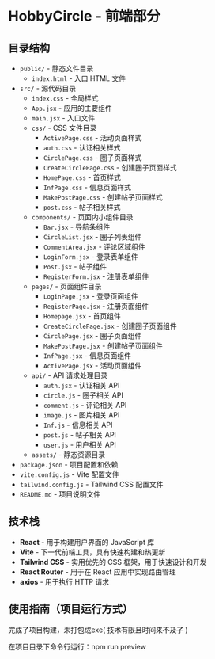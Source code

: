 # HobbyCircle - 前端部分

## 目录结构

- `public/` - 静态文件目录
  - `index.html` - 入口 HTML 文件
- `src/` - 源代码目录
  - `index.css` - 全局样式
  - `App.jsx` - 应用的主要组件
  - `main.jsx` - 入口文件
  - `css/`  \- CSS 文件目录
    - `ActivePage.css` - 活动页面样式
    - `auth.css` - 认证相关样式
    - `CirclePage.css` - 圈子页面样式
    - `CreateCirclePage.css` - 创建圈子页面样式
    - `HomePage.css` - 首页样式
    - `InfPage.css` - 信息页面样式
    - `MakePostPage.css` - 创建帖子页面样式
    - `post.css` - 帖子相关样式
  - `components/` \- 页面内小组件目录
    - `Bar.jsx` - 导航条组件
    - `CircleList.jsx` - 圈子列表组件
    - `CommentArea.jsx` - 评论区域组件
    - `LoginForm.jsx` - 登录表单组件
    - `Post.jsx` - 帖子组件
    - `RegisterForm.jsx` - 注册表单组件
  - `pages/`  \- 页面组件目录
    - `LoginPage.jsx` - 登录页面组件
    - `RegisterPage.jsx` - 注册页面组件
    - `Homepage.jsx` - 首页组件
    - `CreateCirclePage.jsx` - 创建圈子页面组件
    - `CirclePage.jsx` - 圈子页面组件
    - `MakePostPage.jsx` - 创建帖子页面组件
    - `InfPage.jsx` - 信息页面组件
    - `ActivePage.jsx` - 活动页面组件
  - `api/` \- API 请求处理目录
    - `auth.jsx` - 认证相关 API
    - `circle.js` - 圈子相关 API
    - `comment.js` - 评论相关 API
    - `image.js` - 图片相关 API
    - `Inf.js` - 信息相关 API
    - `post.js` - 帖子相关 API
    - `user.js` - 用户相关 API
  - `assets/` - 静态资源目录
- `package.json` - 项目配置和依赖
- `vite.config.js` - Vite 配置文件
- `tailwind.config.js` - Tailwind CSS 配置文件
- `README.md` - 项目说明文件



## 技术栈

- **React** - 用于构建用户界面的 JavaScript 库
- **Vite** - 下一代前端工具，具有快速构建和热更新
- **Tailwind CSS** - 实用优先的 CSS 框架，用于快速设计和开发
- **React Router** - 用于在 React 应用中实现路由管理
- **axios** - 用于执行 HTTP 请求

## 使用指南（项目运行方式）

完成了项目构建，未打包成exe( ~~技术有限且时间来不及了~~ )

在项目目录下命令行运行：npm run preview

